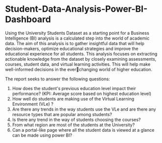 # Student-Data-Analysis-Power-BI-Dashboard

Using the University Students Dataset as a starting point for a Business Intelligence (BI) 
analysis is a calculated step into the world of academic data. The aim of this analysis is to 
gather insightful data that will help decision-makers, optimize educational strategies and 
improve the educational experience for all students. This analysis focuses on extracting
actionable knowledge from the dataset by closely examining assessments, courses, student data, 
and virtual learning activities. This will help make well-informed decisions in the everchanging world of higher education.

The report seeks to answer the following questions:
1. How does the student's previous education level impact their performance? (KPI: Average 
score based on highest education level)
2. How well do students are making use of the Virtual Learning Environment (VLe) ?
3. Are there any trends in the way students use the VLe and are there any resource types that 
are popular among students?
4. Is there any trend in the way of students choosing the courses?
5. From what region are most of the students at the University?
6. Can a portal-like page where all the student data is viewed at a glance can be made using 
power BI?
